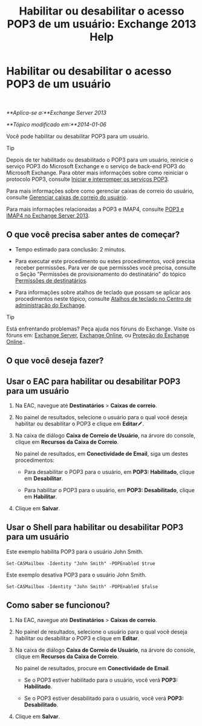﻿---
title: 'Habilitar ou desabilitar o acesso POP3 de um usuário: Exchange 2013 Help'
TOCTitle: Habilitar ou desabilitar o acesso POP3 de um usuário
ms:assetid: 57e12f07-3b14-45bd-9a82-e6032d14214f
ms:mtpsurl: https://technet.microsoft.com/pt-br/library/Bb691018(v=EXCHG.150)
ms:contentKeyID: 50485643
ms.date: 05/22/2018
mtps_version: v=EXCHG.150
ms.translationtype: MT
---

# Habilitar ou desabilitar o acesso POP3 de um usuário

 

_**Aplica-se a:**Exchange Server 2013_

_**Tópico modificado em:**2014-01-06_

Você pode habilitar ou desabilitar POP3 para um usuário.


> [!TIP]
> Depois de ter habilitado ou desabilitado o POP3 para um usuário, reinicie o serviço POP3 do Microsoft Exchange e o serviço de back-end POP3 do Microsoft Exchange. Para obter mais informações sobre como reiniciar o protocolo POP3, consulte <A href="start-and-stop-the-pop3-services-exchange-2013-help.md">Iniciar e interromper os serviços POP3</A>.



Para mais informações sobre como gerenciar caixas de correio do usuário, consulte [Gerenciar caixas de correio do usuário](manage-user-mailboxes-exchange-2013-help.md).

Para mais informações relacionadas a POP3 e IMAP4, consulte [POP3 e IMAP4 no Exchange Server 2013](pop3-and-imap4-in-exchange-server-2013-exchange-2013-help.md).

## O que você precisa saber antes de começar?

  - Tempo estimado para conclusão: 2 minutos.

  - Para executar este procedimento ou estes procedimentos, você precisa receber permissões. Para ver de que permissões você precisa, consulte o Seção "Permissões de provisionamento do destinatário" do tópico [Permissões de destinatários](recipients-permissions-exchange-2013-help.md).

  - Para informações sobre atalhos de teclado que possam se aplicar aos procedimentos neste tópico, consulte [Atalhos de teclado no Centro de administração do Exchange](keyboard-shortcuts-in-the-exchange-admin-center-exchange-online-protection-help.md).


> [!TIP]
> Está enfrentando problemas? Peça ajuda nos fóruns do Exchange. Visite os fóruns em: <A href="https://go.microsoft.com/fwlink/p/?linkid=60612">Exchange Server</A>, <A href="https://go.microsoft.com/fwlink/p/?linkid=267542">Exchange Online</A>, ou <A href="https://go.microsoft.com/fwlink/p/?linkid=285351">Proteção do Exchange Online</A>..



## O que você deseja fazer?

## Usar o EAC para habilitar ou desabilitar POP3 para um usuário

1.  Na EAC, navegue até **Destinatários** \> **Caixas de correio**.

2.  No painel de resultados, selecione o usuário para o qual você deseja habilitar ou desabilitar o POP3 e clique em **Editar**![Ícone de edição](images/JJ218640.6f53ccb2-1f13-4c02-bea0-30690e6ea71d(EXCHG.150).gif "Ícone de edição").

3.  Na caixa de diálogo **Caixa de Correio de Usuário**, na árvore do console, clique em **Recursos da Caixa de Correio**.
    
    No painel de resultados, em **Conectividade de Email**, siga um destes procedimentos:
    
      - Para desabilitar o POP3 para o usuário, em **POP3: Habilitado**, clique em **Desabilitar**.
    
      - Para habilitar o POP3 para o usuário, em **POP3: Desabilitado**, clique em **Habilitar**.

4.  Clique em **Salvar**.

## Usar o Shell para habilitar ou desabilitar POP3 para um usuário

Este exemplo habilita POP3 para o usuário John Smith.

    Set-CASMailbox -Identity "John Smith" -POPEnabled $true

Este exemplo desativa POP3 para o usuário John Smith.

    Set-CASMailbox -Identity "John Smith" -POPEnabled $false

## Como saber se funcionou?

1.  Na EAC, navegue até **Destinatários** \> **Caixas de correio**.

2.  No painel de resultados, selecione o usuário para o qual você deseja habilitar ou desabilitar o POP3 e clique em **Editar**.

3.  Na caixa de diálogo **Caixa de Correio de Usuário**, na árvore do console, clique em **Recursos da Caixa de Correio**.
    
    No painel de resultados, procure em **Conectividade de Email**.
    
      - Se o POP3 estiver habilitado para o usuário, você verá **POP3: Habilitado**.
    
      - Se o POP3 estiver desabilitado para o usuário, você verá **POP3: Desabilitado**.

4.  Clique em **Salvar**.

